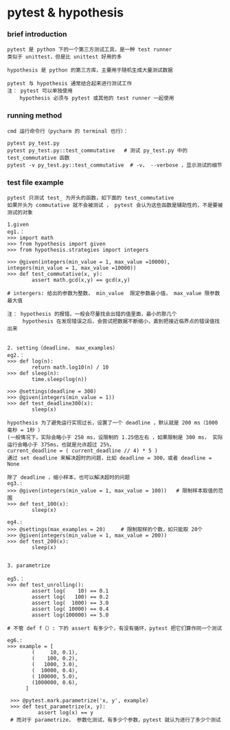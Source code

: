 # pytest & hypothesis

### brief introduction

    pytest 是 python 下的一个第三方测试工具，是一种 test runner
    类似于 unittest，但是比 unittest 好用的多
    
    hypothesis 是 python 的第三方库，主要用于随机生成大量测试数据
  
    pytest 与 hypothesis 通常结合起来进行测试工作
    注： pytest 可以单独使用
        hypothesis 必须与 pytest 或其他的 test runner 一起使用
    
### running method

    cmd 运行命令行（pycharm 的 terminal 也行）：
    
    pytest py_test.py
    pytest py_test.py::test_commutative   # 测试 py_test.py 中的 test_commutative 函数
    pytest -v py_test.py::test_commutative  # -v， --verbose ，显示测试的细节
    
    
### test file example
    
    pytest 只测试 test_ 为开头的函数，如下面的 test_commutative 
    如果开头为 commutative 就不会被测试 ， pytest 会认为这些函数是辅助性的，不是要被测试的对象
    
    1.given 
    eg1.：
    >>> import math
    >>> from hypothesis import given
    >>> from hypothesis.strategies import integers
   
    >>> @given(integers(min_value = 1, max_value =10000), integers(min_value = 1, max_value =10000))
    >>> def test_commutative(x, y):
            assert math.gcd(x,y) == gcd(x,y)
        
    # intergers: 给出的参数为整数， min_value  限定参数最小值， max_value 限参数最大值
    
    注： hypothesis 的报错，一般会尽量找会出错的值里面，最小的那几个
         hypothesis 在发现错误之后，会尝试把数据不断缩小，直到把接近临界点的错误值找出来 
    
    
    2. setting（deadline， max_examples）
    eg2.：
    >>> def log(n):
            return math.log10(n) / 10    
    >>> def sleep(n):
            time.sleep(log(n))
    
    >>> @settings(deadline = 300)
    >>> @given(integers(min_value = 1))
    >>> def test_deadline300(x):
            sleep(x)
        
    hypothesis 为了避免运行实现过长，设置了一个 deadline ，默认就是 200 ms（1000 毫秒 = 1秒 ）
    (一般情况下，实际会略小于 250 ms，设限制的 1.25倍左右 ，如果限制是 300 ms， 实际运行会略小于 375ms，也就是允许超过 25%，
    current_deadline = ( current_deadline // 4) * 5 )
    通过 set deadline 来解决超时的问题，比如 deadline = 300，或者 deadline = None
    
    除了 deadline ，缩小样本，也可以解决超时的问题
    eg3.:
    >>> @given(integers(min_value = 1, max_value = 100))   # 限制样本取值的范围
    >>> def test_100(x):
            sleep(x)
    
    eg4.:
    >>> @settings(max_examples = 20)     # 限制取样的个数，如只能取 20个
    >>> @given(integers(min_value = 1, max_value = 200))
    >>> def test_200(x):
            sleep(x)
    
    
    3. parametrize
    
    eg5.：    
    >>> def test_unrolling():
            assert log(    10) == 0.1
            assert log(   100) == 0.2
            assert log(  1000) == 3.0
            assert log( 10000) == 0.4
            assert log(100000) == 5.0
    
    # 不管 def f（）: 下的 assert 有多少个，有没有循环，pytest 把它们算作同一个测试  
    
    eg6.:
    >>> example = [
            (     10, 0.1),
            (    100, 0.2),
            (   1000, 3.0),
            (  10000, 0.4),
            ( 100000, 5.0),
            (1000000, 0.6),
          ]

     >>> @pytest.mark.parametrize('x, y', example)
     >>> def test_parametrize(x, y):
              assert log(x) == y
     # 而对于 parametrize， 参数化测试，有多少个参数，pytest 就认为进行了多少个测试         
             
    
    
    
    



